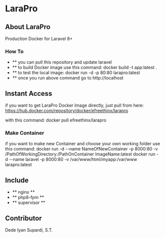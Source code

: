 # LaraPro


## About LaraPro

Production Docker for Laravel 8+


### How To
- ** you can pull this repository and update laravel
- ** to build Docker image use this command: docker build -t app:latest .
- ** to test the local image: docker run -d -p 80:80 larapro:latest
- ** once you run above command go to http://localhost


## Instant Access

if you want to get LaraPro Docker Image directly, just pull from here:
https://hub.docker.com/repository/docker/efreethinx/larapro

with this command: docker pull efreethinx/larapro

### Make Container

if you want to make new Container and choose your own working folder use this command:
docker run -d --name NameOfNewContainer -p 8000:80 -v /PathOfWorkingDirectory:/PathOnContainer ImageName:latest
docker run -d --name laravel -p 8000:80 -v /var/www/html/myapp:/var/www larapro:latest


## Include
- ** nginx **
- ** php8-fpm **
- ** supervisor **

## Contributor

Dede Iyan Supardi, S.T.
